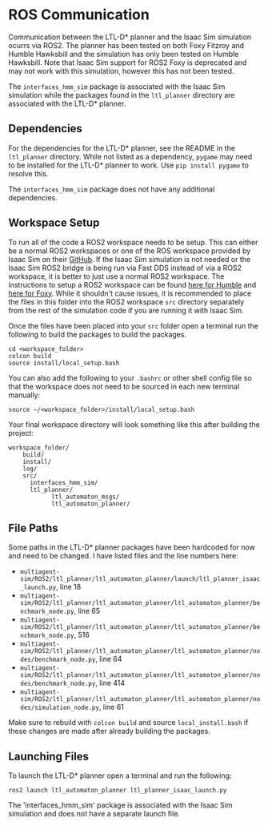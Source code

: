 # ROS Communication
Communication between the LTL-D* planner and the Isaac Sim simulation ocurrs via ROS2. The planner has been tested on both Foxy Fitzroy and Humble Hawksbill and the simulation has only been tested on Humble Hawksbill. Note that Isaac Sim support for ROS2 Foxy is deprecated and may not work with this simulation, however this has not been tested. 

The `interfaces_hmm_sim` package is associated with the Isaac Sim simulation while the packages found in the `ltl_planner` directory are associated with the LTL-D* planner.

## Dependencies
For the dependencies for the LTL-D* planner, see the README in the `ltl_planner` directory. While not listed as a dependency, `pygame` may need to be installed for the LTL-D* planner to work. Use `pip install pygame` to resolve this. 

The `interfaces_hmm_sim` package does not have any additional dependencies.

## Workspace Setup
To run all of the code a ROS2 workspace needs to be setup. This can either be a normal ROS2 workspaces or one of the ROS workspace provided by Isaac Sim on their [GitHub](https://github.com/isaac-sim/IsaacSim-ros_workspaces). If the Isaac Sim simulation is not needed or the Isaac Sim ROS2 bridge is being run via Fast DDS instead of via a ROS2 workspace, it is better to just use a normal ROS2 workspace. The instructions to setup a ROS2 workspace can be found [here for Humble](https://docs.ros.org/en/humble/Tutorials/Beginner-Client-Libraries/Creating-A-Workspace/Creating-A-Workspace.html) and [here for Foxy](https://docs.ros.org/en/foxy/Tutorials/Beginner-Client-Libraries/Creating-A-Workspace/Creating-A-Workspace.html). While it shouldn't cause issues, it is recommended to place the files in this folder into the ROS2 workspace `src` directory separately from the rest of the simulation code if you are running it with Isaac Sim.

Once the files have been placed into your `src` folder open a terminal run the following to build the packages to build the packages.
```
cd <workspace_folder>
colcon build
source install/local_setup.bash
```
You can also add the following to your `.bashrc` or other shell config file so that the workspace does not need to be sourced in each new terminal manually:
```
source ~/<workspace_folder>/install/local_setup.bash
```

Your final workspace directory will look something like this after building the project:
```
workspace_folder/
    build/
    install/
    log/
    src/
      interfaces_hmm_sim/
      ltl_planner/
            ltl_automaton_msgs/
            ltl_automaton_planner/
```

## File Paths
Some paths in the LTL-D* planner packages have been hardcoded for now and need to be changed. I have listed files and the line numbers here:
* `multiagent-sim/ROS2/ltl_planner/ltl_automaton_planner/launch/ltl_planner_isaac_launch.py`, line 18
* `multiagent-sim/ROS2/ltl_planner/ltl_automaton_planner/ltl_automaton_planner/benchmark_node.py`, line 65
* `multiagent-sim/ROS2/ltl_planner/ltl_automaton_planner/ltl_automaton_planner/benchmark_node.py`, 516
* `multiagent-sim/ROS2/ltl_planner/ltl_automaton_planner/ltl_automaton_planner/nodes/benchmark_node.py`, line 64
* `multiagent-sim/ROS2/ltl_planner/ltl_automaton_planner/ltl_automaton_planner/nodes/benchmark_node.py`, line 414
* `multiagent-sim/ROS2/ltl_planner/ltl_automaton_planner/ltl_automaton_planner/nodes/simulation_node.py`, line 61

Make sure to rebuild with `colcon build` and source `local_install.bash` if these changes are made after already building the packages.

## Launching Files
To launch the LTL-D* planner open a terminal and run the following:
```
ros2 launch ltl_automaton_planner ltl_planner_isaac_launch.py
```

The 'interfaces_hmm_sim' package is associated with the Isaac Sim simulation and does not have a separate launch file. 
